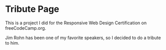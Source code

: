# Tribute Page

This is a project I did for the Responsive Web Design Certification on freeCodeCamp.org.

Jim Rohn has been one of my favorite speakers, so I decided to do a tribute to him.

